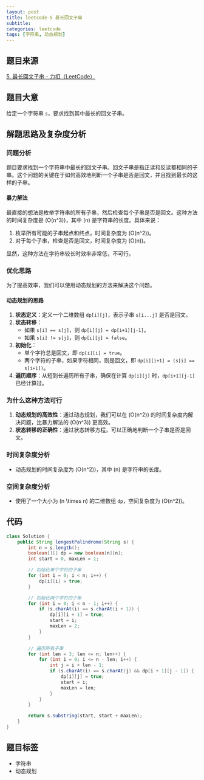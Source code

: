 ```yaml
---
layout: post
title: leetcode-5 最长回文子串
subtitle:
categories: leetcode
tags: [字符串, 动态规划]
---
```


## 题目来源
[5. 最长回文子串 - 力扣（LeetCode）](https://leetcode.cn/problems/longest-palindromic-substring/)

## 题目大意
给定一个字符串 `s`，要求找到其中最长的回文子串。

## 解题思路及复杂度分析
### 问题分析
题目要求找到一个字符串中最长的回文子串。回文子串是指正读和反读都相同的子串。这个问题的关键在于如何高效地判断一个子串是否是回文，并且找到最长的这样的子串。

#### 暴力解法
最直接的想法是枚举字符串的所有子串，然后检查每个子串是否是回文。这种方法的时间复杂度是 \(O(n^3)\)，其中 \(n\) 是字符串的长度。具体来说：
1. 枚举所有可能的子串起点和终点，时间复杂度为 \(O(n^2)\)。
2. 对于每个子串，检查是否是回文，时间复杂度为 \(O(n)\)。

显然，这种方法在字符串较长时效率非常低，不可行。

### 优化思路
为了提高效率，我们可以使用动态规划的方法来解决这个问题。

#### 动态规划的思路
1. **状态定义**：定义一个二维数组 `dp[i][j]`，表示子串 `s[i...j]` 是否是回文。
2. **状态转移**：
   - 如果 `s[i] == s[j]`，则 `dp[i][j] = dp[i+1][j-1]`。
   - 如果 `s[i] != s[j]`，则 `dp[i][j] = false`。
3. **初始化**：
   - 单个字符总是回文，即 `dp[i][i] = true`。
   - 两个字符的子串，如果字符相同，则是回文，即 `dp[i][i+1] = (s[i] == s[i+1])`。
4. **遍历顺序**：从短到长遍历所有子串，确保在计算 `dp[i][j]` 时，`dp[i+1][j-1]` 已经计算过。

### 为什么这种方法可行
1. **动态规划的高效性**：通过动态规划，我们可以在 \(O(n^2)\) 的时间复杂度内解决问题，比暴力解法的 \(O(n^3)\) 更高效。
2. **状态转移的正确性**：通过状态转移方程，可以正确地判断一个子串是否是回文。

### 时间复杂度分析
- 动态规划的时间复杂度为 \(O(n^2)\)，其中 \(n\) 是字符串的长度。

### 空间复杂度分析
- 使用了一个大小为 \(n \times n\) 的二维数组 `dp`，空间复杂度为 \(O(n^2)\)。

## 代码
```java
class Solution {
    public String longestPalindrome(String s) {
        int n = s.length();
        boolean[][] dp = new boolean[n][n];
        int start = 0, maxLen = 1;

        // 初始化单个字符的子串
        for (int i = 0; i < n; i++) {
            dp[i][i] = true;
        }

        // 初始化两个字符的子串
        for (int i = 0; i < n - 1; i++) {
            if (s.charAt(i) == s.charAt(i + 1)) {
                dp[i][i + 1] = true;
                start = i;
                maxLen = 2;
            }
        }

        // 遍历所有子串
        for (int len = 3; len <= n; len++) {
            for (int i = 0; i <= n - len; i++) {
                int j = i + len - 1;
                if (s.charAt(i) == s.charAt(j) && dp[i + 1][j - 1]) {
                    dp[i][j] = true;
                    start = i;
                    maxLen = len;
                }
            }
        }

        return s.substring(start, start + maxLen);
    }
}
```

## 题目标签

- 字符串
- 动态规划